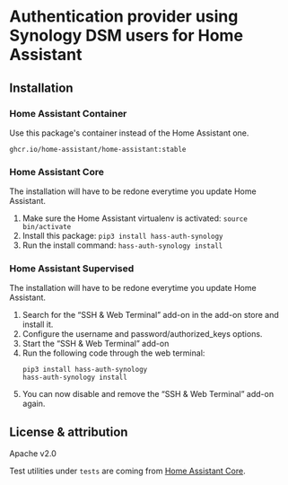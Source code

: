 # Authentication provider using Synology DSM users for Home Assistant

## Installation

### Home Assistant Container

Use this package's container instead of the Home Assistant one.

```
ghcr.io/home-assistant/home-assistant:stable
```

### Home Assistant Core

The installation will have to be redone everytime you update Home Assistant.

1. Make sure the Home Assistant virtualenv is activated: `source bin/activate`
2. Install this package: `pip3 install hass-auth-synology`
3. Run the install command: `hass-auth-synology install`

### Home Assistant Supervised

The installation will have to be redone everytime you update Home Assistant.

1. Search for the “SSH & Web Terminal” add-on in the add-on store and install it.
2. Configure the username and password/authorized_keys options.
3. Start the “SSH & Web Terminal” add-on
4. Run the following code through the web terminal:
    ```shell
    pip3 install hass-auth-synology
   hass-auth-synology install
    ```
5. You can now disable and remove the “SSH & Web Terminal” add-on again.

## License & attribution

Apache v2.0

Test utilities under `tests` are coming from [Home Assistant Core](https://github.com/home-assistant/core).
